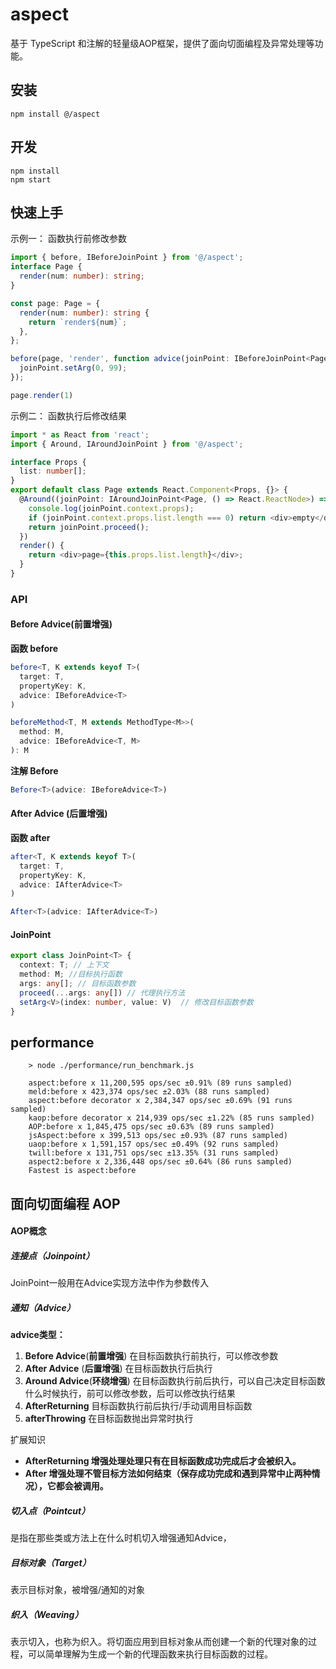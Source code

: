 # aspect

基于 TypeScript 和注解的轻量级AOP框架，提供了面向切面编程及异常处理等功能。

## 安装

    npm install @/aspect

## 开发
    npm install
    npm start

## 快速上手

示例一： 函数执行前修改参数

```typescript
import { before, IBeforeJoinPoint } from '@/aspect';
interface Page {
  render(num: number): string;
}

const page: Page = {
  render(num: number): string {
    return `render${num}`;
  },
};

before(page, 'render', function advice(joinPoint: IBeforeJoinPoint<Page>) {
  joinPoint.setArg(0, 99);
});

page.render(1)
```



示例二： 函数执行后修改结果

```typescript
import * as React from 'react';
import { Around, IAroundJoinPoint } from '@/aspect';

interface Props {
  list: number[];
}
export default class Page extends React.Component<Props, {}> {
  @Around((joinPoint: IAroundJoinPoint<Page, () => React.ReactNode>) => {
    console.log(joinPoint.context.props);
    if (joinPoint.context.props.list.length === 0) return <div>empty</div>;
    return joinPoint.proceed();
  })
  render() {
    return <div>page={this.props.list.length}</div>;
  }
}
```



### API

#### **Before Advice**(**前置增强**)

**函数 before**

```typescript
before<T, K extends keyof T>(
  target: T,
  propertyKey: K,
  advice: IBeforeAdvice<T>
)
```

```typescript
beforeMethod<T, M extends MethodType<M>>(
  method: M,
  advice: IBeforeAdvice<T, M>
): M
```

**注解 Before**

```typescript
Before<T>(advice: IBeforeAdvice<T>)
```



#### **After Advice** (**后置增强**)

**函数 after**

```typescript
after<T, K extends keyof T>(
  target: T,
  propertyKey: K,
  advice: IAfterAdvice<T>
)
```

```typescript
After<T>(advice: IAfterAdvice<T>)
```



#### JoinPoint

```typescript
export class JoinPoint<T> {
  context: T; // 上下文
  method: M; //目标执行函数
  args: any[]; // 目标函数参数
  proceed(...args: any[]) // 代理执行方法 
  setArg<V>(index: number, value: V)  // 修改目标函数参数
}
```

## performance

```
    > node ./performance/run_benchmark.js
    
    aspect:before x 11,200,595 ops/sec ±0.91% (89 runs sampled)
    meld:before x 423,374 ops/sec ±2.03% (88 runs sampled)
    aspect:before decorator x 2,384,347 ops/sec ±0.69% (91 runs sampled)
    kaop:before decorator x 214,939 ops/sec ±1.22% (85 runs sampled)
    AOP:before x 1,845,475 ops/sec ±0.63% (89 runs sampled)
    jsAspect:before x 399,513 ops/sec ±0.93% (87 runs sampled)
    uaop:before x 1,591,157 ops/sec ±0.49% (92 runs sampled)
    twill:before x 131,751 ops/sec ±13.35% (31 runs sampled)
    aspect2:before x 2,336,448 ops/sec ±0.64% (86 runs sampled)
    Fastest is aspect:before
```


## 面向切面编程 AOP


#### AOP概念


##### 连接点（Joinpoint）

JoinPoint一般用在Advice实现方法中作为参数传入



##### 通知（Advice）

**advice类型：**

1. **Before Advice**(**前置增强**)  在目标函数执行前执行，可以修改参数
2. **After Advice** (**后置增强**) 在目标函数执行后执行
3. **Around Advice**(**环绕增强**) 在目标函数执行前后执行，可以自己决定目标函数什么时候执行，前可以修改参数，后可以修改执行结果
4. **AfterReturning** 目标函数执行前后执行/手动调用目标函数
5. **afterThrowing** 在目标函数抛出异常时执行



扩展知识

- **AfterReturning 增强处理处理只有在目标函数成功完成后才会被织入。**
- **After 增强处理不管目标方法如何结束（保存成功完成和遇到异常中止两种情况），它都会被调用。**



##### 切入点（Pointcut）

是指在那些类或方法上在什么时机切入增强通知Advice，



##### 目标对象（Target）

表示目标对象，被增强/通知的对象



##### 织入（Weaving）

表示切入，也称为织入。将切面应用到目标对象从而创建一个新的代理对象的过程，可以简单理解为生成一个新的代理函数来执行目标函数的过程。







